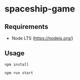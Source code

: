 # spaceship-game

## Requirements
- Node LTS (https://nodejs.org/)

## Usage
```
npm install
```

```
npm run start
```
